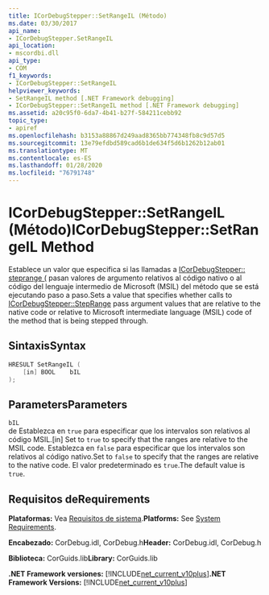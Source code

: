 ```yaml
---
title: ICorDebugStepper::SetRangeIL (Método)
ms.date: 03/30/2017
api_name:
- ICorDebugStepper.SetRangeIL
api_location:
- mscordbi.dll
api_type:
- COM
f1_keywords:
- ICorDebugStepper::SetRangeIL
helpviewer_keywords:
- SetRangeIL method [.NET Framework debugging]
- ICorDebugStepper::SetRangeIL method [.NET Framework debugging]
ms.assetid: a20c95f0-6da7-4b41-b27f-584211cebb92
topic_type:
- apiref
ms.openlocfilehash: b3153a88867d249aad8365bb774348fb8c9d57d5
ms.sourcegitcommit: 13e79efdbd589cad6b1de634f5d6b1262b12ab01
ms.translationtype: MT
ms.contentlocale: es-ES
ms.lasthandoff: 01/28/2020
ms.locfileid: "76791748"
---
```

# <a name="icordebugsteppersetrangeil-method"></a><span data-ttu-id="20033-102">ICorDebugStepper::SetRangeIL (Método)</span><span class="sxs-lookup"><span data-stu-id="20033-102">ICorDebugStepper::SetRangeIL Method</span></span>
<span data-ttu-id="20033-103">Establece un valor que especifica si las llamadas a [ICorDebugStepper:: steprange (](icordebugstepper-steprange-method.md) pasan valores de argumento relativos al código nativo o al código del lenguaje intermedio de Microsoft (MSIL) del método que se está ejecutando paso a paso.</span><span class="sxs-lookup"><span data-stu-id="20033-103">Sets a value that specifies whether calls to [ICorDebugStepper::StepRange](icordebugstepper-steprange-method.md) pass argument values that are relative to the native code or relative to Microsoft intermediate language (MSIL) code of the method that is being stepped through.</span></span>  
  
## <a name="syntax"></a><span data-ttu-id="20033-104">Sintaxis</span><span class="sxs-lookup"><span data-stu-id="20033-104">Syntax</span></span>  
  
```cpp  
HRESULT SetRangeIL (  
    [in] BOOL    bIL  
);  
```  
  
## <a name="parameters"></a><span data-ttu-id="20033-105">Parameters</span><span class="sxs-lookup"><span data-stu-id="20033-105">Parameters</span></span>  
 `bIL`  
 <span data-ttu-id="20033-106">de Establezca en `true` para especificar que los intervalos son relativos al código MSIL.</span><span class="sxs-lookup"><span data-stu-id="20033-106">[in] Set to `true` to specify that the ranges are relative to the MSIL code.</span></span> <span data-ttu-id="20033-107">Establezca en `false` para especificar que los intervalos son relativos al código nativo.</span><span class="sxs-lookup"><span data-stu-id="20033-107">Set to `false` to specify that the ranges are relative to the native code.</span></span> <span data-ttu-id="20033-108">El valor predeterminado es `true`.</span><span class="sxs-lookup"><span data-stu-id="20033-108">The default value is `true`.</span></span>  
  
## <a name="requirements"></a><span data-ttu-id="20033-109">Requisitos de</span><span class="sxs-lookup"><span data-stu-id="20033-109">Requirements</span></span>  
 <span data-ttu-id="20033-110">**Plataformas:** Vea [Requisitos de sistema](../../../../docs/framework/get-started/system-requirements.md).</span><span class="sxs-lookup"><span data-stu-id="20033-110">**Platforms:** See [System Requirements](../../../../docs/framework/get-started/system-requirements.md).</span></span>  
  
 <span data-ttu-id="20033-111">**Encabezado:** CorDebug.idl, CorDebug.h</span><span class="sxs-lookup"><span data-stu-id="20033-111">**Header:** CorDebug.idl, CorDebug.h</span></span>  
  
 <span data-ttu-id="20033-112">**Biblioteca:** CorGuids.lib</span><span class="sxs-lookup"><span data-stu-id="20033-112">**Library:** CorGuids.lib</span></span>  
  
 <span data-ttu-id="20033-113">**.NET Framework versiones:** [!INCLUDE[net_current_v10plus](../../../../includes/net-current-v10plus-md.md)]</span><span class="sxs-lookup"><span data-stu-id="20033-113">**.NET Framework Versions:** [!INCLUDE[net_current_v10plus](../../../../includes/net-current-v10plus-md.md)]</span></span>
